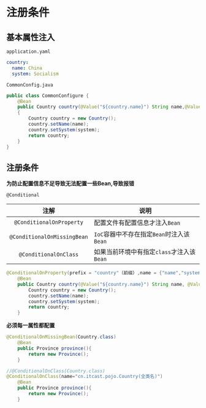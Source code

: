 # 注册条件

## 基本属性注入

`application.yaml`

```yaml
country:
  name: China
  system: Socialism
```

`CommonConfig.java`

```java
public class CommonConfigure {
    @Bean
    public Country country(@Value("${country.name}") String name,@Value("${country.system}") String system)
    {
        Country country = new Country();
        country.setName(name);
        country.setSystem(system);
        return country;
    }
}
```

## 注册条件

**为防止配置信息不足导致无法配置一些Bean,导致报错**

`@Conditional`

|            注解             | 说明                                      |
| :-------------------------: | ----------------------------------------- |
|  `@ConditionalOnProperty`   | 配置文件有配置信息才注入`Bean`            |
| `@ConditionalOnMissingBean` | `IoC`容器中不存在指定`Bean`时注入该`Bean` |
|    `@ConditionalOnClass`    | 如果当前环境中有指定`class`才注入该`Bean` |



```java
@ConditionalOnProperty(prefix = "country"（前缀）,name = {"name","system"（Key）})
    @Bean
    public Country country(@Value("${country.name}") String name, @Value("${country.system}") String system){
        Country country = new Country();
        country.setName(name);
        country.setSystem(system);
        return country;
    }
```

**必须每一属性都配置**

```java
@ConditionalOnMissingBean(Country.class)
    @Bean
    public Province province(){
        return new Province();
    }
```

```java
//@ConditionalOnClass(Country.class)
@ConditionalOnClass(name="cn.itcast.pojo.Country(全类名)")
    @Bean
    public Province province(){
        return new Province();
    }
```

